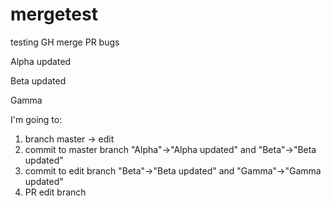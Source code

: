 # mergetest
testing GH merge PR bugs


Alpha updated

Beta updated

Gamma


I'm going to:

1. branch master -> edit
2. commit to master branch "Alpha"->"Alpha updated" and "Beta"->"Beta updated"
3. commit to edit branch "Beta"->"Beta updated" and "Gamma"->"Gamma updated"
4. PR edit branch
